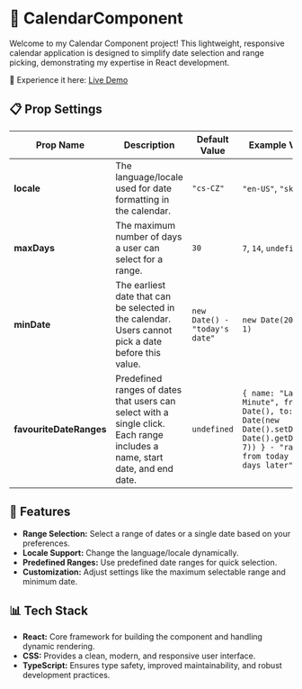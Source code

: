  # 📅 CalendarComponent

Welcome to my Calendar Component project! This lightweight, responsive calendar application is designed to simplify date selection and range picking, demonstrating my expertise in React development.

🚀 Experience it here: [Live Demo](https://dcDavidCerny.github.io/calendarComponent/)

## 📋 Prop Settings

| **Prop Name**       | **Description**                                                                                                                                     | **Default Value**     | **Example Values**      |
|----------------------|-----------------------------------------------------------------------------------------------------------------------------------------------------|------------------------|--------------------------|
| **locale**           | The language/locale used for date formatting in the calendar.                                                                                      | `"cs-CZ"`             | `"en-US"`, `"sk-SK"`    |
| **maxDays**          | The maximum number of days a user can select for a range.                               | `30`           | `7`, `14`, `undefined`         |
| **minDate**          | The earliest date that can be selected in the calendar. Users cannot pick a date before this value.                                                | `new Date() - "today's date"`           | `new Date(2025, 0, 1)`  |
| **favouriteDateRanges** | Predefined ranges of dates that users can select with a single click. Each range includes a name, start date, and end date.                        | `undefined`           | `{ name: "Last Minute", from: new Date(), to: new Date(new Date().setDate(new Date().getDate() + 7)) } - "ranged from today to 7 days later"` |

## 🚀 Features

- **Range Selection:** Select a range of dates or a single date based on your preferences.
- **Locale Support:** Change the language/locale dynamically.
- **Predefined Ranges:** Use predefined date ranges for quick selection.
- **Customization:** Adjust settings like the maximum selectable range and minimum date.

## 📊 Tech Stack

- **React:** Core framework for building the component and handling dynamic rendering.
- **CSS:** Provides a clean, modern, and responsive user interface.
- **TypeScript:** Ensures type safety, improved maintainability, and robust development practices.
